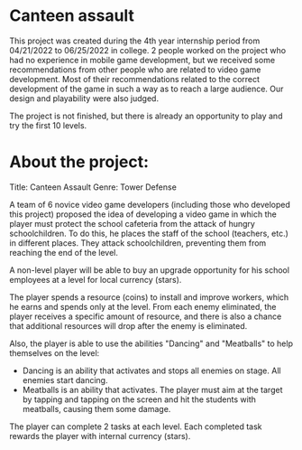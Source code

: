 # Canteen assault
 
This project was created during the 4th year internship period from 04/21/2022 to 06/25/2022 in college. 2 people worked on the project who had no experience in mobile game development, but we received some recommendations from other people who are related to video game development. Most of their recommendations related to the correct development of the game in such a way as to reach a large audience. Our design and playability were also judged.

The project is not finished, but there is already an opportunity to play and try the first 10 levels.

# About the project:
Title: Canteen Assault
Genre: Tower Defense

A team of 6 novice video game developers (including those who developed this project) proposed the idea of developing a video game in which the player must protect the school cafeteria from the attack of hungry schoolchildren. To do this, he places the staff of the school (teachers, etc.) in different places. They attack schoolchildren, preventing them from reaching the end of the level.

A non-level player will be able to buy an upgrade opportunity for his school employees at a level for local currency (stars).

The player spends a resource (coins) to install and improve workers, which he earns and spends only at the level. From each enemy eliminated, the player receives a specific amount of resource, and there is also a chance that additional resources will drop after the enemy is eliminated.

Also, the player is able to use the abilities "Dancing" and "Meatballs" to help themselves on the level:
- Dancing is an ability that activates and stops all enemies on stage. All enemies start dancing.
- Meatballs is an ability that activates. The player must aim at the target by tapping and tapping on the screen and hit the students with meatballs, causing them some damage.

The player can complete 2 tasks at each level. Each completed task rewards the player with internal currency (stars).
